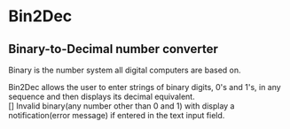 # Bin2Dec
## Binary-to-Decimal number converter

Binary is the number system all digital computers are based on.<br />

Bin2Dec allows the user to enter strings of binary digits, 0's and 1's, in any sequence and then displays its decimal equivalent.<br />
[] Invalid binary(any number other than 0 and 1) with display a notification(error message) if entered in the text input field.
